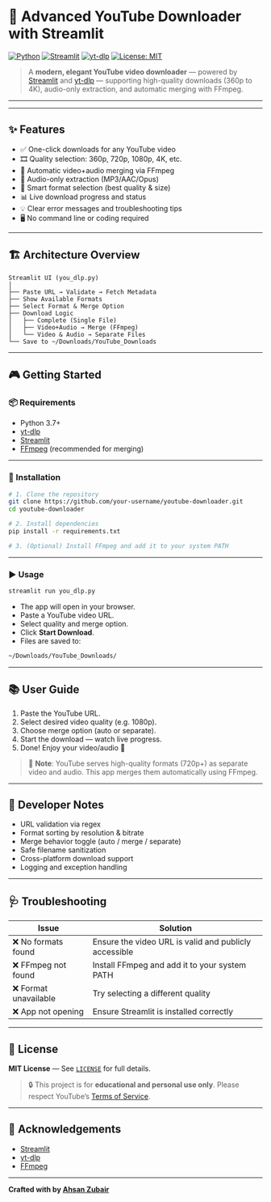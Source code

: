 # 🎥 Advanced YouTube Downloader with Streamlit

[![Python](https://img.shields.io/badge/python-3.7%2B-blue.svg)](https://www.python.org/downloads/)
[![Streamlit](https://img.shields.io/badge/built%20with-Streamlit-orange)](https://streamlit.io)
[![yt-dlp](https://img.shields.io/badge/yt--dlp-supported-yellowgreen)](https://github.com/yt-dlp/yt-dlp)
[![License: MIT](https://img.shields.io/badge/license-MIT-lightgrey.svg)](LICENSE)

> A **modern, elegant YouTube video downloader** — powered by [Streamlit](https://streamlit.io) and [yt-dlp](https://github.com/yt-dlp/yt-dlp) — supporting high-quality downloads (360p to 4K), audio-only extraction, and automatic merging with FFmpeg.

---
---

## ✨ Features

- ✅ One-click downloads for any YouTube video
- 🎞️ Quality selection: 360p, 720p, 1080p, 4K, etc.
- 🔄 Automatic video+audio merging via FFmpeg
- 🎵 Audio-only extraction (MP3/AAC/Opus)
- 🧠 Smart format selection (best quality & size)
- 📊 Live download progress and status
- 💡 Clear error messages and troubleshooting tips
- 🖥️ No command line or coding required

---

## 🏗️ Architecture Overview

```plaintext
Streamlit UI (you_dlp.py)
│
├── Paste URL → Validate → Fetch Metadata
├── Show Available Formats
├── Select Format & Merge Option
├── Download Logic
│   ├── Complete (Single File)
│   ├── Video+Audio → Merge (FFmpeg)
│   └── Video & Audio → Separate Files
└── Save to ~/Downloads/YouTube_Downloads
```

---

## 🎮 Getting Started

### 📦 Requirements

- Python 3.7+
- [yt-dlp](https://github.com/yt-dlp/yt-dlp)
- [Streamlit](https://streamlit.io/)
- [FFmpeg](https://ffmpeg.org/) (recommended for merging)

---

### 🔧 Installation

```bash
# 1. Clone the repository
git clone https://github.com/your-username/youtube-downloader.git
cd youtube-downloader

# 2. Install dependencies
pip install -r requirements.txt

# 3. (Optional) Install FFmpeg and add it to your system PATH
```

---

### ▶️ Usage

```bash
streamlit run you_dlp.py
```

- The app will open in your browser.
- Paste a YouTube video URL.
- Select quality and merge option.
- Click **Start Download**.
- Files are saved to:

```bash
~/Downloads/YouTube_Downloads/
```

---

## 📚 User Guide

1. Paste the YouTube URL.
2. Select desired video quality (e.g. 1080p).
3. Choose merge option (auto or separate).
4. Start the download — watch live progress.
5. Done! Enjoy your video/audio 🎉

> 🧠 **Note**: YouTube serves high-quality formats (720p+) as separate video and audio. This app merges them automatically using FFmpeg.

---

## 🧪 Developer Notes

- URL validation via regex
- Format sorting by resolution & bitrate
- Merge behavior toggle (auto / merge / separate)
- Safe filename sanitization
- Cross-platform download support
- Logging and exception handling

---

## 🩺 Troubleshooting

| Issue                     | Solution                                              |
|--------------------------|--------------------------------------------------------|
| ❌ No formats found       | Ensure the video URL is valid and publicly accessible |
| ❌ FFmpeg not found       | Install FFmpeg and add it to your system PATH         |
| ❌ Format unavailable     | Try selecting a different quality                     |
| ❌ App not opening        | Ensure Streamlit is installed correctly               |

---

## 📜 License

**MIT License** — See [`LICENSE`](LICENSE) for full details.

> 🔒 This project is for **educational and personal use only**. Please respect YouTube’s [Terms of Service](https://www.youtube.com/t/terms).

---

## 🙌 Acknowledgements

- [Streamlit](https://streamlit.io/)
- [yt-dlp](https://github.com/yt-dlp/yt-dlp)
- [FFmpeg](https://ffmpeg.org/)

---

**Crafted with  by [Ahsan Zubair]([[https://github.com/your-username](https://github.com/ahsanzubair172/YouTube-video-Downloader)]())**
